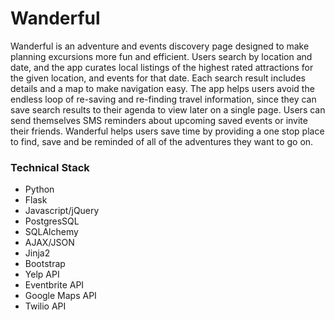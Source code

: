# Wanderful
Wanderful is an adventure and events discovery page designed to make planning excursions more fun and efficient. Users search by location and date, and the app curates local listings of the highest rated attractions for the given location, and events for that date. Each search result includes details and a map to make navigation easy. The app helps users avoid the endless loop of re-saving and re-finding travel information, since they can save search results to their agenda to view later on a single page. Users can send themselves SMS reminders about upcoming saved events or invite their friends. Wanderful helps users save time by providing a one stop place to find, save and be reminded of all of the adventures they want to go on. 

### Technical Stack
  - Python
  - Flask
  - Javascript/jQuery
  - PostgresSQL
  - SQLAlchemy
  - AJAX/JSON
  - Jinja2
  - Bootstrap
  - Yelp API
  - Eventbrite API
  - Google Maps API
  - Twilio API
  



